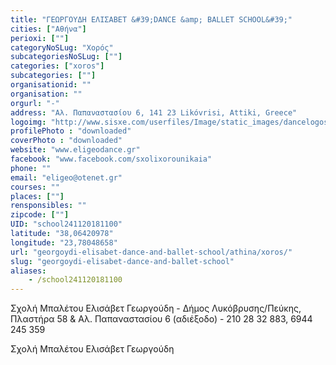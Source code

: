 ```yaml
---
title: "ΓΕΩΡΓΟΥΔΗ ΕΛΙΣΑΒΕΤ &#39;DANCE &amp; BALLET SCHOOL&#39;"
cities: ["Αθήνα"]
perioxi: [""]
categoryNoSLug: "Χορός"
subcategoriesNoSLug: [""]
categories: ["xoros"]
subcategories: [""]
organisationid: ""
organisation: ""
orgurl: "-"
address: "Αλ. Παπαναστασίου 6, 141 23 Likóvrisi, Attiki, Greece"
logoimg: "http://www.sisxe.com/userfiles/Image/static_images/dancelogos/LOGO-GEORGOUDI.jpg"
profilePhoto : "downloaded"
coverPhoto : "downloaded"
website: "www.eligeodance.gr"
facebook: "www.facebook.com/sxolixorounikaia"
phone: ""
email: "eligeo@otenet.gr"
courses: ""
places: [""]
rensponsibles: ""
zipcode: [""]
UID: "school241120181100"
latitude: "38,06420978"
longitude: "23,78048658"
url: "georgoydi-elisabet-dance-and-ballet-school/athina/xoros/"
slug: "georgoydi-elisabet-dance-and-ballet-school"
aliases:
    - /school241120181100
---
```



Σχολή Μπαλέτου Ελισάβετ Γεωργούδη - Δήμος Λυκόβρυσης/Πεύκης, Πλαστήρα 58 &amp; Αλ. Παπαναστασίου 6 (αδιέξοδο) - 210 28 32 883, 6944 245 359

Σχολή Μπαλέτου Ελισάβετ Γεωργούδη